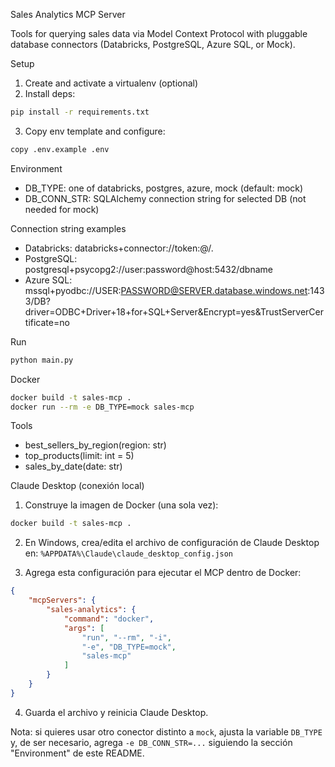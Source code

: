 Sales Analytics MCP Server

Tools for querying sales data via Model Context Protocol with pluggable database connectors (Databricks, PostgreSQL, Azure SQL, or Mock).

Setup

1. Create and activate a virtualenv (optional)
2. Install deps:
```bash
pip install -r requirements.txt
```
3. Copy env template and configure:
```bash
copy .env.example .env
```

Environment

- DB_TYPE: one of databricks, postgres, azure, mock (default: mock)
- DB_CONN_STR: SQLAlchemy connection string for selected DB (not needed for mock)

Connection string examples

- Databricks: databricks+connector://token:<TOKEN>@<workspace-host>/<catalog>.<schema>
- PostgreSQL: postgresql+psycopg2://user:password@host:5432/dbname
- Azure SQL: mssql+pyodbc://USER:PASSWORD@SERVER.database.windows.net:1433/DB?driver=ODBC+Driver+18+for+SQL+Server&Encrypt=yes&TrustServerCertificate=no

Run

```bash
python main.py
```

Docker

```bash
docker build -t sales-mcp .
docker run --rm -e DB_TYPE=mock sales-mcp
```

Tools

- best_sellers_by_region(region: str)
- top_products(limit: int = 5)
- sales_by_date(date: str)


Claude Desktop (conexión local)

1. Construye la imagen de Docker (una sola vez):
```bash
docker build -t sales-mcp .
```

2. En Windows, crea/edita el archivo de configuración de Claude Desktop en:
`%APPDATA%\Claude\claude_desktop_config.json`

3. Agrega esta configuración para ejecutar el MCP dentro de Docker:
```json
{
    "mcpServers": {
        "sales-analytics": {
            "command": "docker",
            "args": [
                "run", "--rm", "-i",
                "-e", "DB_TYPE=mock",
                "sales-mcp"
            ]
        }
    }
}
```

4. Guarda el archivo y reinicia Claude Desktop.

Nota: si quieres usar otro conector distinto a `mock`, ajusta la variable `DB_TYPE` y, de ser necesario, agrega `-e DB_CONN_STR=...` siguiendo la sección "Environment" de este README.

